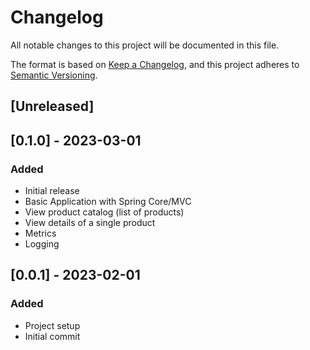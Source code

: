 # Changelog

All notable changes to this project will be documented in this file.

The format is based on [Keep a Changelog](https://keepachangelog.com/en/1.0.0/),
and this project adheres to [Semantic Versioning](https://semver.org/spec/v2.0.0.html).

## [Unreleased]

## [0.1.0] - 2023-03-01
### Added
- Initial release
- Basic Application with Spring Core/MVC
- View product catalog (list of products)
- View details of a single product
- Metrics
- Logging

## [0.0.1] - 2023-02-01
### Added
- Project setup
- Initial commit